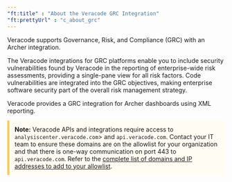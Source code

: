 ```yaml
---
"ft:title" : "About the Veracode GRC Integration"
"ft:prettyUrl" : "c_about_grc"
---
```

Veracode supports Governance, Risk, and Compliance \(GRC\) with an Archer integration.

The Veracode integrations for GRC platforms enable you to include security vulnerabilities found by Veracode in the reporting of enterprise-wide risk assessments, providing a single-pane view for all risk factors. Code vulnerabilities are integrated into the GRC objectives, making enterprise software security part of the overall risk management strategy.

Veracode provides a GRC integration for Archer dashboards using XML reporting.

  <p style="background-color:#FFFCF3; padding: 12px; border-left: 5px solid #F7CD55;"><b>Note:</b> Veracode APIs and integrations require access to <code>analysiscenter.veracode.com</code>> and <code>api.veracode.com</code>. Contact your IT team to ensure these domains are on the allowlist for your organization and that there is one-way communication on port 443 to <code>api.veracode.com</code>. Refer to the <a href="https://docs.veracode.com/r/IP_addresses">complete list of domains and IP addresses to add to your allowlist</a>.</p>